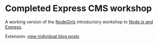 # Completed Express CMS workshop
A working version of the [NodeGirls](http://www.nodegirls.io) introductory workshop to [Node.js and Express](https://github.com/node-girls/express-workshop).

Extension: [view individual blog posts](https://github.com/node-girls/express-workshop-complete/tree/templating)
